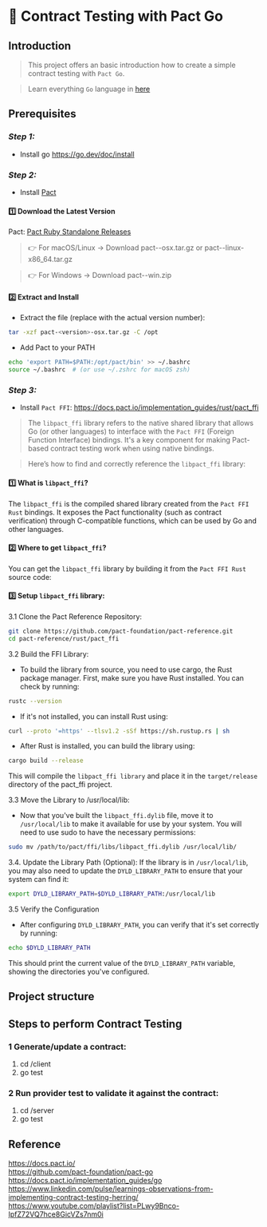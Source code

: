 # 🚀 Contract Testing with Pact Go

## Introduction

> This project offers an basic introduction how to create a simple contract testing with `Pact Go`.

> Learn everything `Go` language in [here](https://go.dev/doc/tutorial/getting-started#code)

## Prerequisites

### ***Step 1:***

- Install go https://go.dev/doc/install

### ***Step 2:***

- Install [Pact](https://github.com/pact-foundation/pact-go#installation)

#### 1️⃣ Download the Latest Version

Pact:  [Pact Ruby Standalone Releases](https://github.com/pact-foundation/pact-ruby-standalone/releases)
> 👉 For macOS/Linux → Download pact-<version>-osx.tar.gz or pact-<version>-linux-x86_64.tar.gz

> 👉 For Windows → Download pact-<version>-win.zip

#### 2️⃣ Extract and Install

- Extract the file (replace <version> with the actual version number):

```bash
tar -xzf pact-<version>-osx.tar.gz -C /opt
```

- Add Pact to your PATH

```bash
echo 'export PATH=$PATH:/opt/pact/bin' >> ~/.bashrc
source ~/.bashrc  # (or use ~/.zshrc for macOS zsh)
```

### ***Step 3:***

- Install `Pact FFI`: https://docs.pact.io/implementation_guides/rust/pact_ffi

> The `libpact_ffi` library refers to the native shared library that allows Go (or other languages) to interface with
> the
> `Pact FFI` (Foreign Function Interface) bindings. It's a key component for making Pact-based contract testing work
> when
> using native bindings.

> Here’s how to find and correctly reference the `libpact_ffi` library:

#### 1️⃣ What is `libpact_ffi`?

The `libpact_ffi` is the compiled shared library created from the `Pact FFI Rust` bindings. It exposes the Pact
functionality (such as contract verification) through C-compatible functions, which can be used by Go and other
languages.

#### 2️⃣ Where to get `libpact_ffi`?

You can get the `libpact_ffi` library by building it from the `Pact FFI Rust` source code:

#### 3️⃣ Setup `libpact_ffi` library:

3.1 Clone the Pact Reference Repository:

```bash
git clone https://github.com/pact-foundation/pact-reference.git
cd pact-reference/rust/pact_ffi
```

3.2 Build the FFI Library:

- To build the library from source, you need to use cargo, the Rust package manager. First, make sure you have Rust
  installed. You can check by running:

```bash
rustc --version
```

- If it's not installed, you can install Rust using:

```bash
curl --proto '=https' --tlsv1.2 -sSf https://sh.rustup.rs | sh
```

- After Rust is installed, you can build the library using:

```bash
cargo build --release
```

This will compile the `libpact_ffi library` and place it in the `target/release` directory of the pact_ffi
project.

3.3 Move the Library to /usr/local/lib:

- Now that you've built the `libpact_ffi.dylib` file, move it to `/usr/local/lib` to make it available for use
  by your system. You will need to use sudo to have the necessary permissions:

```bash
sudo mv /path/to/pact/ffi/libs/libpact_ffi.dylib /usr/local/lib/
```

3.4. Update the Library Path (Optional):
If the library is in `/usr/local/lib`, you may also need to update the `DYLD_LIBRARY_PATH` to ensure that your
system can find it:

```bash
export DYLD_LIBRARY_PATH=$DYLD_LIBRARY_PATH:/usr/local/lib
```

3.5 Verify the Configuration

- After configuring `DYLD_LIBRARY_PATH`, you can verify that it's set correctly by running:

```bash
echo $DYLD_LIBRARY_PATH
```

This should print the current value of the `DYLD_LIBRARY_PATH` variable, showing the directories you've configured.

## Project structure

## Steps to perform Contract Testing

### 1 Generate/update a contract:

1. cd /client
2. go test

### 2 Run provider test to validate it against the contract:

1. cd /server
2. go test

## Reference

https://docs.pact.io/ <br>
https://github.com/pact-foundation/pact-go <br>
https://docs.pact.io/implementation_guides/go <br>
https://www.linkedin.com/pulse/learnings-observations-from-implementing-contract-testing-herring/ <br>
https://www.youtube.com/playlist?list=PLwy9Bnco-IpfZ72VQ7hce8GicVZs7nm0i


